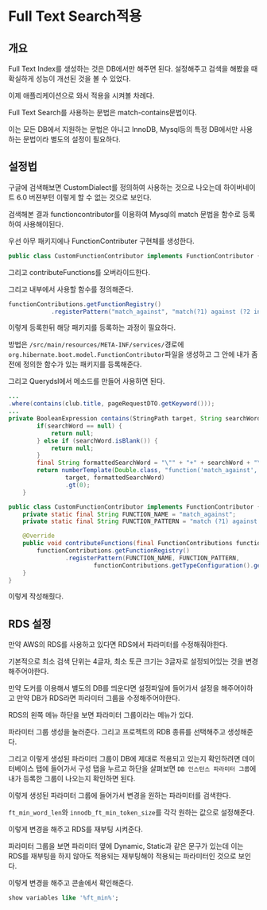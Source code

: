 # Full Text Search적용

## 개요

Full Text Index를 생성하는 것은 DB에서만 해주면 된다. 설정해주고 검색을 해봤을 때 확실하게 성능이 개선된 것을 볼 수 있었다. 

이제 애플리케이션으로 와서 적용을 시켜볼 차례다.

Full Text Search를 사용하는 문법은 match-contains문법이다.

이는 모든 DB에서 지원하는 문법은 아니고 InnoDB, Mysql등의 특정 DB에서만 사용하는 문법이라 별도의 설정이 필요하다.

## 설정법

구글에 검색해보면 CustomDialect를 정의하여 사용하는 것으로 나오는데 하이버네이트 6.0 버젼부턴 이렇게 할 수 없는 것으로 보인다.

검색해본 결과 functioncontributor를 이용하여 Mysql의 match 문법을 함수로 등록하여 사용해야된다.

우선 아무 패키지에나 FunctionContributer 구현체를 생성한다. 

```java
public class CustomFunctionContributor implements FunctionContributor {
```

그리고 contributeFunctions를 오버라이드한다.

그리고 내부에서 사용할 함수를 정의해준다.
```java
functionContributions.getFunctionRegistry()
            .registerPattern("match_against", "match(?1) against (?2 in boolean mode)", functionContributions.getTypeConfiguration().getBasicTypeRegistry().resolve(StandardBasicTypes.DOUBLE));
```

이렇게 등록한뒤 해당 패키지를 등록하는 과정이 필요하다.

방법은 `/src/main/resources/META-INF/services/`경로에 `org.hibernate.boot.model.FunctionContributor`파일을 생성하고 그 안에 내가 좀전에 정의한 함수가 있는 패키지를 등록해준다.

그리고 Querydsl에서 메소드를 만들어 사용하면 된다.

```java
...
.where(contains(club.title, pageRequestDTO.getKeyword()));
...
private BooleanExpression contains(StringPath target, String searchWord) {
        if(searchWord == null) {
            return null;
        } else if (searchWord.isBlank()) {
            return null;
        }
        final String formattedSearchWord = "\"" + "+" + searchWord + "\"";
        return numberTemplate(Double.class, "function('match_against', {0}, {1})",
                target, formattedSearchWord)
                .gt(0);
    }
```

```java
public class CustomFunctionContributor implements FunctionContributor {
    private static final String FUNCTION_NAME = "match_against";
    private static final String FUNCTION_PATTERN = "match (?1) against (?2 in boolean mode)";

    @Override
    public void contributeFunctions(final FunctionContributions functionContributions) {
        functionContributions.getFunctionRegistry()
                .registerPattern(FUNCTION_NAME, FUNCTION_PATTERN,
                        functionContributions.getTypeConfiguration().getBasicTypeRegistry().resolve(StandardBasicTypes.DOUBLE));
    }
}
```

이렇게 작성해줬다.

## RDS 설정

만약 AWS의 RDS를 사용하고 있다면 RDS에서 파라미터를 수정해줘야한다.

기본적으로 최소 검색 단위는 4글자, 최소 토큰 크기는 3글자로 설정되어있는 것을 변경해주어야한다.

만약 도커를 이용해서 별도의 DB를 띄운다면 설정파일에 들어가서 설정을 해주어야하고 만약 DB가 RDS라면 파라미터 그룹을 수정해주어야한다.

RDS의 왼쪽 메뉴 하단을 보면 파라미터 그룹이라는 메뉴가 있다.

파라미터 그룹 생성을 눌러준다. 그리고 프로젝트의 RDB 종류를 선택해주고 생성해준다.

그리고 이렇게 생성된 파라미터 그룹이 DB에 제대로 적용되고 있는지 확인하려면 데이터베이스 탭에 들어가서 구성 탭을 누르고 하단을 살펴보면 `DB 인스턴스 파라미터 그룹`에 내가 등록한 그룹이 나오는지 확인하면 된다.

이렇게 생성된 파라미터 그룹에 들어가서 변경을 원하는 파라미터를 검색한다.

`ft_min_word_len`와 `innodb_ft_min_token_size`를 각각 원하는 값으로 설정해준다.

이렇게 변경을 해주고 RDS를 재부팅 시켜준다.

파라미터 그룹을 보면 파라미터 옆에 Dynamic, Static과 같은 문구가 있는데 이는 RDS를 재부팅을 하지 않아도 적용되는 재부팅해야 적용되는 파라미터인 것으로 보인다.

이렇게 변경을 해주고 콘솔에서 확인해준다.
```sql
show variables like '%ft_min%';
```

